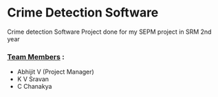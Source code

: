 # Crime Detection Software
Crime detection Software Project done for my SEPM project in SRM 2nd year
### <ins>Team Members</ins> :
- Abhijit V (Project Manager)
- K V Sravan
- C Chanakya

